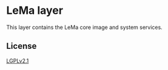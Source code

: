 # LeMa layer

This layer contains the LeMa core image and system services.

## License

[LGPLv2.1](https://www.gnu.de/documents/lgpl-2.1.de.html)